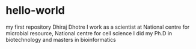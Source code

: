 # hello-world
my first repository
Dhiraj Dhotre
I work as a scientist at National centre for microbial resource, National centre for cell science
I did my Ph.D in biotechnology and masters in bioinformatics

